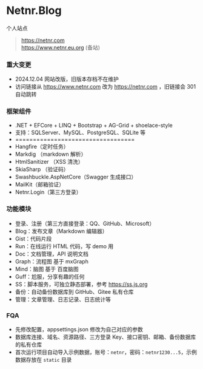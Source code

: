 # Netnr.Blog
个人站点

> https://netnr.com  
> https://www.netnr.eu.org (备站)

### 重大变更
- 2024.12.04 网站改版，旧版本存档不在维护
- 访问链接从 https://www.netnr.com 改为 https://netnr.com ，旧链接会 301 自动跳转

### 框架组件
- .NET + EFCore + LINQ + Bootstrap + AG-Grid + shoelace-style
- 支持：SQLServer、MySQL、PostgreSQL、SQLite 等
- ==================================
- Hangfire（定时任务）
- Markdig （markdown 解析）
- HtmlSanitizer （XSS 清洗）
- SkiaSharp （验证码）
- Swashbuckle.AspNetCore（Swagger 生成接口）
- MailKit（邮箱验证）
- Netnr.Login（第三方登录）

### 功能模块
- 登录、注册（第三方直接登录：QQ、GitHub、Microsoft）
- Blog：发布文章（Markdown 编辑器）
- Gist：代码片段
- Run：在线运行 HTML 代码，写 demo 用
- Doc：文档管理，API 说明文档
- Graph：流程图 基于 mxGraph
- Mind：脑图 基于 百度脑图
- Guff：尬服，分享有趣的任何
- SS：脚本服务，可独立静态部署，参考 https://ss.js.org
- 备份：自动备份数据库到 GitHub、Gitee 私有仓库
- 管理：文章管理、日志记录、日志统计等

### FQA
- 先修改配置，appsettings.json 修改为自己对应的参数
- 数据库连接、域名、资源路径、三方登录 Key、接口密钥、邮箱、备份数据库的私有仓库
- 首次运行项目自动导入示例数据，账号：`netnr`，密码：`netnr1230...5`，示例数据存放在 `static` 目录